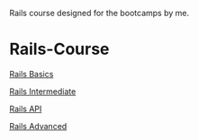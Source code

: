 Rails course designed for the bootcamps by me. 

# Rails-Course
[Rails Basics](https://github.com/sajanbasnet75/Rails-Course/blob/main/Rails%20Basics.md) 

[Rails Intermediate](https://github.com/sajanbasnet75/Rails-Course/blob/main/Rails%20Intermediate.md) 


[Rails API](https://github.com/sajanbasnet75/Rails-Course/blob/main/Rails%20API.md) 


[Rails Advanced](https://github.com/sajanbasnet75/Rails-Course/blob/main/Rails%20Advanced.md)
